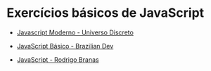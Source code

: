 # Exercícios básicos de JavaScript

- [Javascript Moderno - Universo Discreto](https://www.youtube.com/playlist?list=PL-t7zzWJWPtzTKj1m8a7IDA2s2DCA2F5R)

- [JavaScript Básico - Brazilian Dev](https://www.youtube.com/playlist?list=PL-R1FQNkywO55236fniVp6LKGAVZXcmnr)

- [JavaScript - Rodrigo Branas](https://www.youtube.com/playlist?list=PLQCmSnNFVYnT1-oeDOSBnt164802rkegc)
